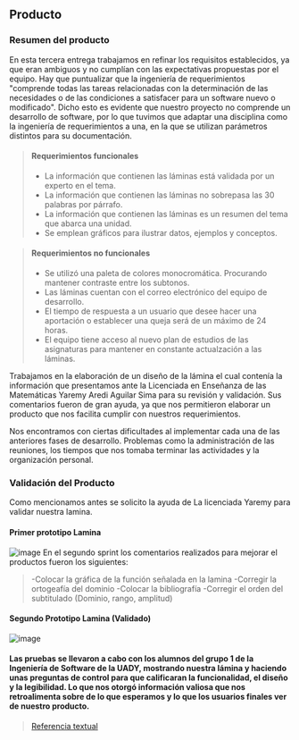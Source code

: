 ## Producto
### Resumen del producto
En esta tercera entrega trabajamos en refinar los requisitos establecidos, ya que eran ambiguos y no cumplían con las expectativas propuestas por el equipo.
Hay que puntualizar que la ingeniería de requerimientos "comprende todas las tareas relacionadas con la determinación de las necesidades o de las condiciones a satisfacer para un software nuevo o modificado". Dicho esto es evidente que nuestro proyecto no comprende un desarrollo de software, por lo que tuvimos que adaptar una disciplina como la ingeniería de requerimientos a una, en la que se utilizan parámetros distintos para su documentación.

> #### Requerimientos funcionales
> - La información que contienen las láminas está validada por un experto en el tema.
> - La información que contienen las láminas no sobrepasa las 30 palabras por párrafo.
> - La información que contienen las láminas es un resumen del tema que abarca una unidad.
> - Se emplean gráficos para ilustrar datos, ejemplos y conceptos.

> #### Requerimientos no funcionales
> - Se utilizó una paleta de colores monocromática. Procurando mantener contraste entre los subtonos.
> - Las láminas cuentan con el correo electrónico del equipo de desarrollo.
> - El tiempo de respuesta a un usuario que desee hacer una aportación o establecer una queja será de un máximo de 24 horas.
> - El equipo tiene acceso al nuevo plan de estudios de las asignaturas para mantener en constante actualzación a las láminas.

Trabajamos en la elaboración de un diseño de la lámina el cual contenía la información que presentamos ante la Licenciada en Enseñanza de las Matemáticas Yaremy Aredi Aguilar Sima para su revisión y validación. Sus comentarios fueron de gran ayuda, ya que nos permitieron elaborar un producto que nos facilita cumplir con nuestros requerimientos.

Nos encontramos con ciertas dificultades al implementar cada una de las anteriores fases de desarrollo. Problemas como la administración de las reuniones, los tiempos que nos tomaba terminar las actividades y la organización personal.

### Validación del Producto
Como mencionamos antes se solicito la ayuda de La licenciada Yaremy para validar nuestra lamina. 

#### Primer prototipo Lamina
![image](https://user-images.githubusercontent.com/90399267/144877252-2726eb00-ccb1-48a5-8c9a-ab77f218899a.png)
En el segundo sprint los comentarios realizados para mejorar el productos fueron los siguientes:
>-Colocar la gráfica de la función señalada en la lamina
>-Corregir la ortogeafía del dominio
>-Colocar la bibliografía
>-Corregir el orden del subtitulado (Dominio, rango, amplitud)

#### Segundo Prototipo Lamina (Validado)
![image](https://user-images.githubusercontent.com/90399267/144878473-3d39efe9-2a2f-44be-a053-f08797782c26.png)

#### Las pruebas se llevaron a cabo con los alumnos del grupo 1 de la Ingeniería de Software de la UADY, mostrando nuestra lámina y haciendo unas preguntas de control para que calificaran la funcionalidad, el diseño y la legibilidad. Lo que nos otorgó información valiosa que nos retroalimenta sobre de lo que esperamos y lo que los usuarios finales ver de nuestro producto. ####

> [Referencia textual](https://es.wikipedia.org/wiki/Ingenier%C3%ADa_de_requisitos#:~:text=En%20la%20ingenier%C3%ADa%20de%20sistemas,los%20diversos%20requisitos%20de%20las)	
